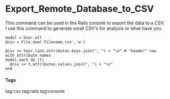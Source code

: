 # Export_Remote_Database_to_CSV
<!--- desc --->
This command can be used in the Rails console to export the data to a CSV. I use this command to generate small CSV's for analysis or what have you.
<!--- end_desc --->
```
model = User.all
@csv = File.new('Filename.csv','w')

@csv << User.last.attributes.keys.join(", ") + "\n" # "header" row with attribute names
model.each do |t|
  @csv << t.attributes.values.join(", ") + "\n"
end
```
#### Tags
<!--- tags --->
tag:csv tag:rails tag:console
<!--- end_tags --->
